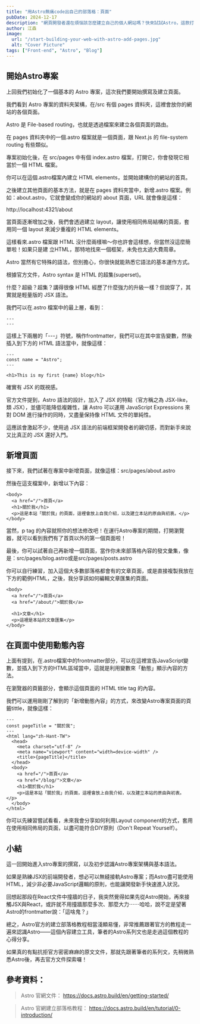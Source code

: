 ```yaml
---
title: "用Astro無痛code出自己的部落格：頁面"
pubDate: 2024-12-17
description: "網頁開發者還在煩惱該怎麼建立自己的個人網站嗎？快來試試Astro，這款打造個人部落格／作品集的神器吧！"
author: 江森
image:
  url: "/start-building-your-web-with-astro-add-pages.jpg"
  alt: "Cover Picture"
tags: ["Front-end", "Astro", "Blog"]
---
```


## 開始Astro專案

上回我們初始化了一個基本的 Astro 專案，這次我們要開始撰寫及建立頁面。

我們看到 Astro 專案的資料夾架構，在/src 有個 pages 資料夾，這裡會放你的網站的各個頁面。

Astro 是 File-based routing，也就是透過檔案來建立各個頁面的路由。

在 pages 資料夾中的一個.astro 檔案就是一個頁面，跟 Next.js 的 file-system routing 有些類似。

專案初始化後，在 src/pages 中有個 index.astro 檔案，打開它，你會發現它相當於一個 HTML 檔案。

你可以在這個.astro檔案內建立 HTML elements，並開始建構你的網站的首頁。

之後建立其他頁面的基本方法，就是在 pages 資料夾當中，新增.astro 檔案。例如：about.astro，它就會變成你的網站的 about 頁面，URL 就會像是這樣：

http://localhost:4321/about

當頁面逐漸增加之後，我們會透過建立 layout，讓使用相同佈局結構的頁面，套用同一個 layout 來減少重複的 HTML elements。

這樣看來.astro 檔案跟 HTML 沒什麼兩樣嘛～你也許會這樣想，但當然沒這麼簡單啦！如果只是建 立HTML，那特地找來一個框架，未免也太過大費周章。

Astro 當然有它特殊的語法，但別擔心，你很快就能熟悉它語法的基本運作方式。

根據官方文件，Astro syntax 是 HTML 的超集(superset)。

什麼？超級？超集？講得很像 HTML 經歷了什麼強力的升級一樣？但說穿了，其實就是輕量版的 JSX 語法。

我們可以在.astro 檔案中的最上層，看到：

```
---
---
```

這樣上下兩層的「---」符號，稱作frontmatter，我們可以在其中宣告變數，然後插入到下方的 HTML 語法當中，就像這樣：

```
---
const name = "Astro";
---

<h1>This is my first {name} blog</h1>
```

確實有 JSX 的既視感。

官方文件提到，Astro 語法的設計，加入了 JSX 的特點（官方稱之為 JSX-like，類 JSX），並儘可能降低複雜性，讓 Astro 可以運用 JavaScript Expressions 來對 DOM 進行操作的同時，又盡量保持像 HTML 文件的單純性。

這應該會激起不少，使用過 JSX 語法的前端框架開發者的親切感，而對新手來說又比真正的 JSX 還好入門。

## 新增頁面

接下來，我們試著在專案中新增頁面，就像這樣：src/pages/about.astro

然後在這支檔案中，新增以下內容：

```
<body>
  <a href="/">首頁</a>
  <h1>關於我</h1>
  <p>這是本站「關於我」的頁面，這裡會放上自我介紹，以及建立本站的原由與初衷。</p>
</body>
```

當然，p tag 的內容就照你的想法修改吧！在運行Astro專案的期間，打開瀏覽器，就可以看到我們有了首頁以外的第一個頁面啦！

最後，你可以試著自己再新增一個頁面，當作你未來部落格內容的發文彙集，像是：src/pages/blog.astro或是src/pages/posts.astro

你可以自行練習，加入這個大多數部落格都會有的文章頁面，或是直接複製我放在下方的範例HTML，之後，我分享該如何編輯文章匯集的頁面。

```
<body>
  <a href="/">首頁</a>
  <a href="/about/">關於我</a>

  <h1>文章</h1>
  <p>這裡是本站的文章匯集</p>
</body>

```

## 在頁面中使用動態內容

上面有提到，在.astro檔案中的frontmatter部分，可以在這裡宣告JavaScript變數，並插入到下方的HTML區域當中，這就是利用變數來「動態」顯示內容的方法。

在瀏覽器的頁籤部分，會顯示這個頁面的 HTML title tag 的內容。

我們可以運用剛剛了解到的「新增動態內容」的方式，來改變Astro專案頁面的頁籤tittle，就像這樣：

```
---
const pageTitle = "關於我";
---
<html lang="zh-Hant-TW">
  <head>
    <meta charset="utf-8" />
    <meta name="viewport" content="width=device-width" />
    <title>{pageTitle}</title>
  </head>
  <body>
    <a href="/">首頁</a>
    <a href="/blog/">文章</a>
    <h1>關於我</h1>
    <p>這是本站「關於我」的頁面，這裡會放上自我介紹，以及建立本站的原由與初衷。</p>
  </body>
</html>
```

你可以先練習嘗試看看，未來我會分享如何利用Layout component的方式，套用在使用相同佈局的頁面，以盡可能符合DIY原則（Don't Repeat Yourself）。

## 小結

這一回開始進入stro專案的撰寫，以及初步認識Astro專案架構與基本語法。

如果是熟練JSX的前端開發者，想必可以無縫接軌Astro專案；而Astro盡可能使用HTML，減少非必要JavaScript邏輯的原則，也能讓開發新手快速進入狀況。

回想起那段在React文件中撞牆的日子，我突然覺得如果先從Astro開始，再來接觸JSX與React，或許就不用撞牆那麼多次、那麼大力⋯⋯哈哈，說不定是望著Astro的frontmatter說：「這啥鬼？」

總之，Astro官方的建立部落格教程相當淺顯易懂，非常推薦跟著官方的教程走一遍來認識Astro——這個內容建立工具，筆者的Astro系列文也是走過這個教程的心得分享。

如果真的有點抗拒官方密密麻麻的原文文件，那就先跟著筆者的系列文，先稍微熟悉Astro後，再去官方文件探索囉！

## 參考資料：

> Astro 官網文件：
> https://docs.astro.build/en/getting-started/

> Astro 官網建立部落格教程：
> https://docs.astro.build/en/tutorial/0-introduction/